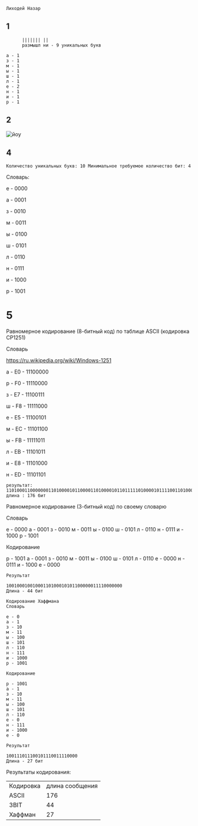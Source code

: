 
```Лиходей Назар```
## 1
```13.размышление
      ||||||| ||
      размышл ни - 9 уникальных букв

а - 1
з - 1
м - 1
ы - 1
ш - 1
л - 1
е - 2
н - 1
и - 1
р - 1
  ```
## 2
![йоу](https://github.com/user-attachments/assets/4a145bda-a7f0-4613-905d-7bcaf70a17b8)


## 4
```Количество уникальных букв: 10 Минимальное требуемое количество бит: 4```

Словарь:

е - 0000

а - 0001

з - 0010

м - 0011

ы - 0100

ш - 0101

л - 0110

н - 0111

и - 1000

р - 1001





# 5
Равномерное кодирование (8-битный код) по таблице ASCII (кодировка CP1251)

Словарь

https://ru.wikipedia.org/wiki/Windows-1251

а - E0 - 11100000

р - F0 - 11110000

з - E7 - 11100111

ш - F8 - 11111000

е - E5 - 11100101

м - EC - 11101100

ы - FB - 11111011

л - EB - 11101011

и - E8 - 11101000

н - ED - 11101101

```
результат:
11010001100000001101000010110000110100001011011111010000101111001101000110001011110100011000100011010000101110111101000010110101110100001011110111010000101110001101000010110101
длина : 176 бит
```
Равномерное кодирование (3-битный код) по своему словарю

Словарь

е - 0000
а - 0001
з - 0010
м - 0011
ы - 0100
ш - 0101
л - 0110
н - 0111
и - 1000
р - 1001

Кодирование

р - 1001
а - 0001
з - 0010
м - 0011
ы - 0100
ш - 0101
л - 0110
е - 0000
н - 0111
и - 1000
е - 0000

```
Результат

10010001001000110100010101100000011110000000
Длина - 44 бит
```

```
Кодирование Хаффмана
Словарь

е - 0
а - 1
з - 10
м - 11
ы - 100
ш - 101
л - 110
н - 111
и - 1000
р - 1001

Кодирование

р - 1001
а - 1
з - 10
м - 11
ы - 100
ш - 101
л - 110
е - 0
н - 111
и - 1000
е - 0
```
```
Результат

100111011100101110011110000
Длина - 27 бит
```


Результаты кодирования:
<table>
    <tr>
        <td>Кодировка</td> <td>длина сообщения</td>
    </tr>
    <tr>
        <td>ASCII</td> <td>176</td>
    </tr>
    <tr>
        <td>3BIT</td> <td>44</td>
    </tr>
    <tr>
        <td>Хаффман</td> <td>27</td>
    </tr>

</table>

